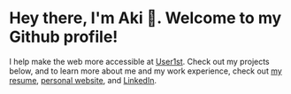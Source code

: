 # Hey there, I'm Aki 👋. Welcome to my Github profile!
I help make the web more accessible at [User1st](https://www.user1st.com/). Check out my projects below, and to learn more about me and my work experience, check out [my resume](https://github.com/iknowhtml/resume/raw/gh-pages/Aki%20Gao's%20Resume.pdf), [personal website](https://www.iknowht.ml),
and [LinkedIn](https://www.linkedin.com/in/iknowhtml).
